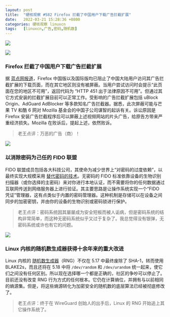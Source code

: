 ```yaml
---
layout: post
title:	"硬核观察 #582 Firefox 拦截了中国用户下载广告拦截扩展"
date:	2022-03-21 15:28:36 +0800 
categories:	硬核观察 linuxcn 
tags:	[linuxcn,广告,密码,随机数]
---
```



![](/Asserts/Images//attachment/album/202203/21/152713gnafnz9yttwnshlp.jpg)


![](/Asserts/Images//attachment/album/202203/21/152727olosq86z5ffo32s2.jpg)


### Firefox 拦截了中国用户下载广告拦截扩展


据 [蓝点网报道](https://www.landian.vip/archives/93097.html)，Firefox 中国版以及国际版均已阻止了中国大陆用户访问其广告拦截扩展的下载页面，而在其它地区则没有被屏蔽。当用户尝试访问时会提示“此页面在您的地区不可用”，返回代码为 “HTTP 451 出于法律原因不可用”。但通过其它方式安装的拦截扩展目前可以正常工作。受影响的广告拦截扩展包括 uBlock Origin、AdGuard AdBlocker 等多款知名广告拦截器。据悉，此次屏蔽可能与芒果 TV 和酷 6 网对 Mozilla 基金会的中国子公司谋智的起诉有关。诉讼原因是 Firefox 安装广告拦截程序后可以屏蔽上述视频网站的片头广告，给原告方带来严重经济损失。Mozilla 在败诉后，提起上述，依然败诉。



> 
> 老王点评：万恶的广告（商）！
> 
> 
> 


![](/Asserts/Images//attachment/album/202203/21/152801n00w6c3pcngww66a.jpg)


### 以消除密码为己任的 FIDO 联盟


FIDO 联盟成员包括各大科技公司，其使命为减少世界上“对密码的过度依赖”，以最终实现大规模采用 [替代密码的技术](https://arstechnica.com/information-technology/2022/03/a-big-bet-to-kill-the-password-for-good/)。无密码的 FIDO 标准依靠设备的生物识别扫描器（或你选择的主密码）来对你进行本地认证，而不需要将你的任何数据通过互联网传送到网络服务器上进行验证。其主要思路是让操作系统实现一个“FIDO 凭证”管理器，这有点类似于内置的密码管理器。这种机制是存储可以在设备之间同步的加密密钥，并由你的设备的生物识别或密码锁进行保护。



> 
> 老王点评：密码系统因其屡屡成为安全短板而被人诟病，但是密码系统的结构非常简单，而这种无密码系统似乎又过于复杂了。我总觉得没有银弹，无密码系统或许也有它的问题。
> 
> 
> 


![](/Asserts/Images//attachment/album/202203/21/152812hyjchhr0sry0n2h8.jpg)


### Linux 内核的随机数生成器获得十余年来的重大改进


Linux 内核的 [随机数生成器](https://www.phoronix.com/scan.php?page=news_item&px=Linux-5.18-RNG)（RNG）不仅在 5.17 中最终废除了 SHA-1，转而使用 BLAKE2s，而且还将在 5.18 中将 `/dev/random` 和 `/dev/urandom` 统一起来，使它们之间没有任何区别。所以现在选择哪一个都是正确的，社区的争吵可以停止了。目前还没有改变 RNG 行为方式的任何根本。它仍在计算熵位，并拥有与以前相同的熵源集。但是，将这些熵源转化为加密安全的随机数的底层算法已经被彻底修改了。



> 
> 老王点评：终于在 WireGuard 创始人的出手后，Linux 的 RNG 开始追上其它操作系统了。
> 
> 
>
